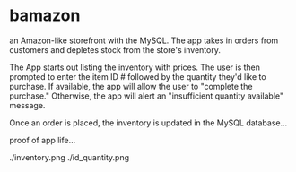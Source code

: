 # bamazon
an Amazon-like storefront with the MySQL. The app takes in orders from customers and depletes stock from the store's inventory. 

The App starts out listing the inventory with prices.  The user is then prompted to enter the item ID # followed by the quantity they'd like to purchase.  If available, the app will allow the user to "complete the purchase."  Otherwise, the app will alert an "insufficient quantity available" message.

Once an order is placed, the inventory is updated in the MySQL database...

proof of app life...

./inventory.png
./id_quantity.png

